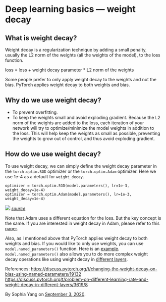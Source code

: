 # Deep learning basics — weight decay

## What is weight decay?
Weight decay is a regularization technique by adding a small penalty, usually the L2 norm of the weights (all the weights of the model), to the loss function.

loss = loss + weight decay parameter * L2 norm of the weights

Some people prefer to only apply weight decay to the weights and not the bias. PyTorch applies weight decay to both weights and bias.

## Why do we use weight decay?
- To prevent overfitting.
- To keep the weights small and avoid exploding gradient. Because the L2 norm of the weights are added to the loss, each iteration of your network will try to optimize/minimize the model weights in addition to the loss. This will help keep the weights as small as possible, preventing the weights to grow out of control, and thus avoid exploding gradient.

## How do we use weight decay?
To use weight decay, we can simply define the weight decay parameter in the `torch.optim.SGD` optimizer or the `torch.optim.Adam` optimizer. Here we use 1e-4 as a default for `weight_decay`.

```
optimizer = torch.optim.SGD(model.parameters(), lr=1e-3, weight_decay=1e-4)
optimizer = torch.optim.Adam(model.parameters(), lr=1e-3, weight_decay=1e-4)
```

![](weight_decay.png)
*[source](https://pytorch.org/docs/stable/optim.html)*

Note that Adam uses a different equation for the loss. But the key concept is the same. If you are interested in weight decay in Adam, please refer to this [paper](https://arxiv.org/pdf/1711.05101.pdf).

Also, as I mentioned above that PyTorch applies weight decay to both weights and bias. If you would like to only use weights, you can use `model.named_parameters()` function. Here is an [example](https://discuss.pytorch.org/t/changing-the-weight-decay-on-bias-using-named-parameters/19132). `model.named_parameters()` also allows you to do more complex weight decay operations like using weight decay in [different layers](https://discuss.pytorch.org/t/problem-on-different-learning-rate-and-weight-decay-in-different-layers/3619/8).

References: 
https://discuss.pytorch.org/t/changing-the-weight-decay-on-bias-using-named-parameters/19132   
https://discuss.pytorch.org/t/problem-on-different-learning-rate-and-weight-decay-in-different-layers/3619/8   

By Sophia Yang on [September 3, 2020](https://medium.com/analytics-vidhya/deep-learning-basics-weight-decay-3c68eb4344e9).
